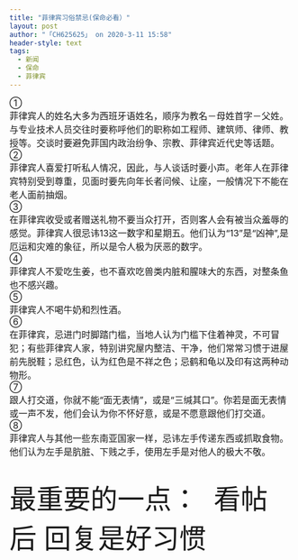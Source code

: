 ```yaml
---
title: "菲律宾习俗禁忌(保命必看）"
layout: post
author: "「CH625625」 on 2020-3-11 15:58"
header-style: text
tags:
  - 新闻
  - 保命
  - 菲律宾
---
```


<head></head>
<body>
 <div align="left"> 
  <font style="color:rgb(26, 26, 26)"><font face="-apple-system, BlinkMacSystemFont, &amp;quot"><font size="3">①</font></font></font> 
 </div> 
 <div align="left"> 
  <font style="color:rgb(26, 26, 26)"><font face="-apple-system, BlinkMacSystemFont, &amp;quot"><font size="3">菲律宾人的姓名大多为西班牙语姓名，顺序为教名－母姓首字－父姓。与专业技术人员交往时要称呼他们的职称如工程师、建筑师、律师、教授等。交谈时要避免菲国内政治纷争、宗教、菲律宾近代史等话题。</font></font></font> 
 </div> 
 <div align="left"> 
  <font style="color:rgb(26, 26, 26)"><font face="-apple-system, BlinkMacSystemFont, &amp;quot"><font size="3">②</font></font></font> 
 </div> 
 <div align="left"> 
  <font style="color:rgb(26, 26, 26)"><font face="-apple-system, BlinkMacSystemFont, &amp;quot"><font size="3">菲律宾人喜爱打听私人情况，因此，与人谈话时要小声。老年人在菲律宾特别受到尊重，见面时要先向年长者问候、让座，一般情况下不能在老人面前抽烟。</font></font></font> 
 </div> 
 <div align="left"> 
  <font style="color:rgb(26, 26, 26)"><font face="-apple-system, BlinkMacSystemFont, &amp;quot"><font size="3">③</font></font></font> 
 </div> 
 <div align="left"> 
  <font style="color:rgb(26, 26, 26)"><font face="-apple-system, BlinkMacSystemFont, &amp;quot"><font size="3">在菲律宾收受或者赠送礼物不要当众打开，否则客人会有被当众羞辱的感觉。菲律宾人很忌讳13这一数字和星期五。他们认为“13”是“凶神”,是厄运和灾难的象征，所以是令人极为厌恶的数字。</font></font></font> 
 </div> 
 <div align="left"> 
  <font style="color:rgb(26, 26, 26)"><font face="-apple-system, BlinkMacSystemFont, &amp;quot"><font size="3">④</font></font></font> 
 </div> 
 <div align="left"> 
  <font style="color:rgb(26, 26, 26)"><font face="-apple-system, BlinkMacSystemFont, &amp;quot"><font size="3">菲律宾人不爱吃生姜，也不喜欢吃兽类内脏和腥味大的东西，对整条鱼也不感兴趣。</font></font></font> 
 </div> 
 <div align="left"> 
  <font style="color:rgb(26, 26, 26)"><font face="-apple-system, BlinkMacSystemFont, &amp;quot"><font size="3">⑤</font></font></font> 
 </div> 
 <div align="left"> 
  <font style="color:rgb(26, 26, 26)"><font face="-apple-system, BlinkMacSystemFont, &amp;quot"><font size="3">菲律宾人不喝牛奶和烈性酒。</font></font></font> 
 </div> 
 <div align="left"> 
  <font style="color:rgb(26, 26, 26)"><font face="-apple-system, BlinkMacSystemFont, &amp;quot"><font size="3">⑥</font></font></font> 
 </div> 
 <div align="left"> 
  <font style="color:rgb(26, 26, 26)"><font face="-apple-system, BlinkMacSystemFont, &amp;quot"><font size="3">在菲律宾，忌进门时脚踏门槛，当地人认为门槛下住着神灵，不可冒犯；有些菲律宾人家，特别讲究屋内整洁、干净，他们常常习惯于进屋前先脱鞋；忌红色，认为红色是不祥之色；忌鹤和龟以及印有这两种动物形。</font></font></font> 
 </div> 
 <div align="left"> 
  <font style="color:rgb(26, 26, 26)"><font face="-apple-system, BlinkMacSystemFont, &amp;quot"><font size="3">⑦</font></font></font> 
 </div> 
 <div align="left"> 
  <font style="color:rgb(26, 26, 26)"><font face="-apple-system, BlinkMacSystemFont, &amp;quot"><font size="3">跟人打交道，你就不能“面无表情”，或是“三缄其口”。你若是面无表情或一声不发，他们会认为你不怀好意，或是不愿意跟他们打交道。</font></font></font> 
 </div> 
 <div align="left"> 
  <font style="color:rgb(26, 26, 26)"><font face="-apple-system, BlinkMacSystemFont, &amp;quot"><font size="3">⑧</font></font></font> 
 </div> 
 <div align="left"> 
  <font style="color:rgb(26, 26, 26)"><font face="-apple-system, BlinkMacSystemFont, &amp;quot"><font size="3">菲律宾人与其他一些东南亚国家一样，忌讳左手传递东西或抓取食物。他们认为左手是肮脏、下贱之手，使用左手是对他人的极大不敬。</font><br> <br> <br> <font size="7">最重要的一点：&nbsp;&nbsp;看帖后 回复是好习惯</font></font></font> 
 </div>
 <br>
</body>


